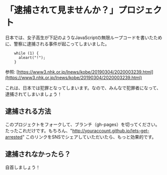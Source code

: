 # 「逮捕されて見ませんか？」プロジェクト

日本では、女子高生が下記のようなJavaScriptの無限ループコードを書いたために、警察に逮捕される事件が起こってしまいました。

        while (1) {
          aleart("!");
        }

参照:
[https://www3.nhk.or.jp/lnews/kobe/20190304/2020003239.html](https://www3.nhk.or.jp/lnews/kobe/20190304/2020003239.html)

これは、日本では犯罪となってしまいます。なので、みんなで犯罪者になって、逮捕されてしまいましょう！

## 逮捕される方法

このプロジェクトをフォークして、ブランチ（gh-pages）を切ってください。たったこれだけです。もちろん、"http://youraccount.github.io/lets-get-arrested" このリンクをSNSでシェアしていただいたら、もっと効果的です。

## 逮捕されなかったら？

自首しましょう！

